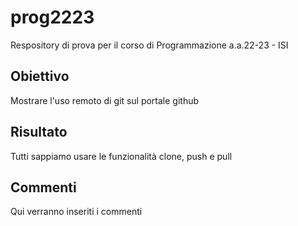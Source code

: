 # prog2223
Respository di prova per il corso di Programmazione a.a.22-23 - ISI

## Obiettivo

Mostrare l'uso remoto di git sul portale github

## Risultato

Tutti sappiamo usare le funzionalità clone, push e pull

## Commenti

Qui verranno inseriti i commenti

